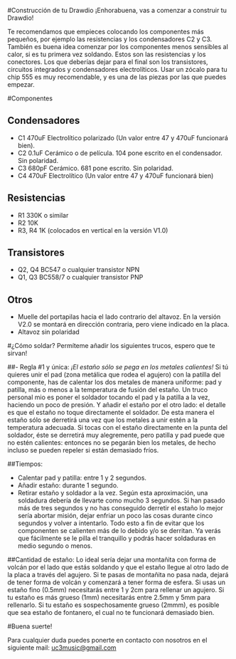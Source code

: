 #Construcción de tu Drawdio
¡Enhorabuena, vas a comenzar a construir tu Drawdio!

Te recomendamos que empieces colocando los componentes más pequeños, por ejemplo las resistencias y los condensadores C2 y C3.
También es buena idea comenzar por los componentes menos sensibles al calor, si es tu primera vez soldando. Estos son las resistencias y los conectores. Los que deberías dejar para el final son los transistores, circuitos integrados y condensadores electrolíticos.
Usar un zócalo para tu chip 555 es muy recomendable, y es una de las piezas por las que puedes empezar.


#Componentes

## Condensadores
* C1 470uF Electrolítico polarizado (Un valor entre 47 y 470uF funcionará bien).
* C2 0.1uF Cerámico o de película. 104 pone escrito en el condensador. Sin polaridad.
* C3 680pF Cerámico. 681 pone escrito. Sin polaridad.
* C4 470uF Electrolítico (Un valor entre 47 y 470uF funcionará bien)

## Resistencias
* R1 330K o similar
* R2 10K
* R3, R4 1K (colocados en vertical en la versión V1.0)

## Transistores
* Q2, Q4 BC547 o cualquier transistor NPN
* Q1, Q3 BC558/7 o cualquier transistor PNP

## Otros
* Muelle del portapilas hacia el lado contrario del altavoz. En la versión V2.0 se montará en dirección contraria, pero viene indicado en la placa.
* Altavoz sin polaridad


#¿Cómo soldar?
Permíteme añadir los siguientes trucos, espero que te sirvan!

##- Regla #1 y única: *¡El estaño sólo se pega en los metales calientes!*
Si tú quieres unir el pad (zona metálica que rodea el agujero) con la patilla del componente, has de calentar los dos metales de manera uniforme: pad y patilla, más o menos a la temperatura de fusión del estaño.
Un truco personal mio es poner el soldador tocando el pad y la patilla a la vez, haciendo un poco de presión. Y añadir el estaño por el otro lado: el detalle es que el estaño no toque directamente el soldador.
De esta manera el estaño sólo se derretirá una vez que los metales a unir estén a la temperatura adecuada. Si tocas con el estaño directamente en la punta del soldador, éste se derretirá muy alegremente, pero patilla y pad puede que no estén calientes: entonces no se pegarán bien los metales, de hecho incluso se pueden repeler si están demasiado fríos.

##Tiempos: 
- Calentar pad y patilla: entre 1 y 2 segundos.
- Añadir estaño: durante 1 segundo.
- Retirar estaño y soldador a la vez.
Según esta aproximación, una soldadura debería de llevarte como mucho 3 segundos. Si han pasado más de tres segundos y no has conseguido derretir el estaño lo mejor sería abortar misión, dejar enfriar un poco las cosas durante cinco segundos y volver a intentarlo. Todo esto a fin de evitar que los componenten se calienten más de lo debido y/o se derritan.
Ya verás que fácilmente se le pilla el tranquillo y podrás hacer soldaduras en medio segundo o menos.

##Cantidad de estaño:
Lo ideal sería dejar una montañita con forma de volcán por el lado que estás soldando y que el estaño llegue al otro lado de la placa a través del agujero. Si te pasas de montañita no pasa nada, dejará de tener forma de volcán y comenzará a tener forma de esfera.
Si usas un estaño fino (0.5mm) necesitarás entre 1 y 2cm para rellenar un agujero. Si tu estaño es más grueso (1mm) necesitarás entre 2.5mm y 5mm para rellenarlo.
Si tu estaño es sospechosamente grueso (2mmm), es posible que sea estaño de fontanero, el cual no te funcionará demasiado bien.

#Buena suerte!

Para cualquier duda puedes ponerte en contacto con nosotros en el siguiente mail: uc3music@gmail.com
